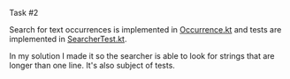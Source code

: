 Task #2

Search for text occurrences is implemented in [Occurrence.kt](src/main/kotlin/Occurrence.kt) and tests are implemented in [SearcherTest.kt](src/test/kotlin/SearcherTest.kt).

In my solution I made it so the searcher is able to look for strings that are longer than one line. It's also subject of tests.

